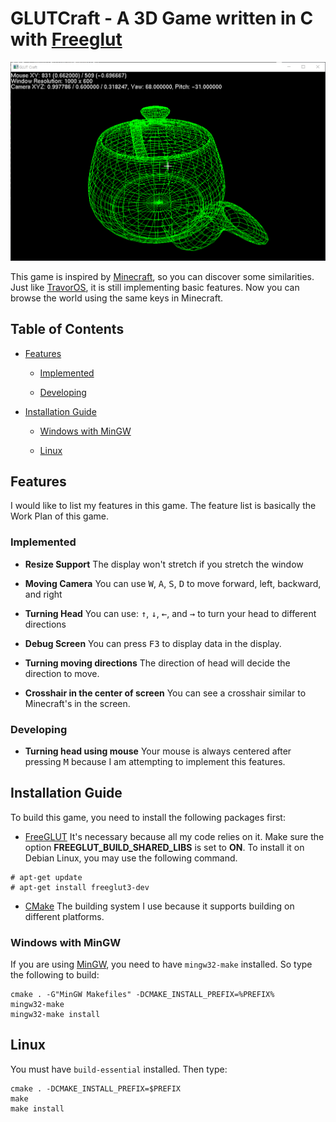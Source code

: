 GLUTCraft - A 3D Game written in C with [Freeglut](http://freeglut.sourceforge.net)
====

![preview](screenshots/latest.png)

This game is inspired by [Minecraft](https://www.minecraft.net), so you can discover some similarities. Just like [TravorOS](https://github.com/TravorLZH/TravorOS), it is still implementing basic features. Now you can browse the world using the same keys in Minecraft.

## Table of Contents

* [Features](#features)

	* [Implemented](#implemented)

	* [Developing](#developing)

* [Installation Guide](#installation-guide)

	* [Windows with MinGW](#windows-with-mingw)

	* [Linux](#linux)

## Features

I would like to list my features in this game. The feature list is basically the Work Plan of this game.

### Implemented

* **Resize Support** The display won't stretch if you stretch the window

* **Moving Camera** You can use <kbd>W</kbd>, <kbd>A</kbd>, <kbd>S</kbd>, <kbd>D</kbd> to move forward, left, backward, and right

* **Turning Head** You can use: <kbd>&uarr;</kbd>, <kbd>&darr;</kbd>, <kbd>&larr;</kbd>, and <kbd>&rarr;</kbd> to turn your head to different directions

* **Debug Screen** You can press <kbd>F3</kbd> to display data in the display.

* **Turning moving directions** The direction of head will decide the direction to move.

* **Crosshair in the center of screen** You can see a crosshair similar to Minecraft's in the screen.

### Developing

* **Turning head using mouse** Your mouse is always centered after pressing <kbd>M</kbd> because I am attempting to implement this features.

## Installation Guide

To build this game, you need to install the following packages first:

* [FreeGLUT](http://freeglut.sourceforge.net) It's necessary because all my code relies on it. Make sure the option **FREEGLUT_BUILD_SHARED_LIBS** is set to **ON**. To install it on Debian Linux, you may use the following command.

```
# apt-get update
# apt-get install freeglut3-dev
```

* [CMake](https://cmake.org") The building system I use because it supports building on different platforms.

### Windows with MinGW

If you are using [MinGW](http://mingw.org), you need to have `mingw32-make` installed. So type the following to build:

```shell
cmake . -G"MinGW Makefiles" -DCMAKE_INSTALL_PREFIX=%PREFIX%
mingw32-make
mingw32-make install
```

## Linux

You must have `build-essential` installed. Then type:

```shell
cmake . -DCMAKE_INSTALL_PREFIX=$PREFIX
make
make install
```
